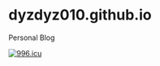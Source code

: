 # dyzdyz010.github.io
Personal Blog

[![996.icu](https://img.shields.io/badge/link-996.icu-red.svg)](https://996.icu)